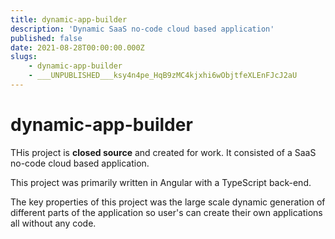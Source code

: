 ```yaml
---
title: dynamic-app-builder
description: 'Dynamic SaaS no-code cloud based application'
published: false
date: 2021-08-28T00:00:00.000Z
slugs:
    - dynamic-app-builder
    - ___UNPUBLISHED___ksy4n4pe_HqB9zMC4kjxhi6wObjtfeXLEnFJcJ2aU
---
```


# dynamic-app-builder

THis project is **closed source** and created for work.
It consisted of a SaaS no-code cloud based application.

This project was primarily written in Angular with a TypeScript back-end.

The key properties of this project was the large scale dynamic generation of different parts of the application so user's can create their own applications all without any code.
